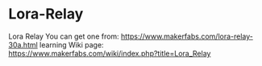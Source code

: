 # Lora-Relay
Lora Relay
You can get one from:
https://www.makerfabs.com/lora-relay-30a.html
learning Wiki page:  
https://www.makerfabs.com/wiki/index.php?title=Lora_Relay
